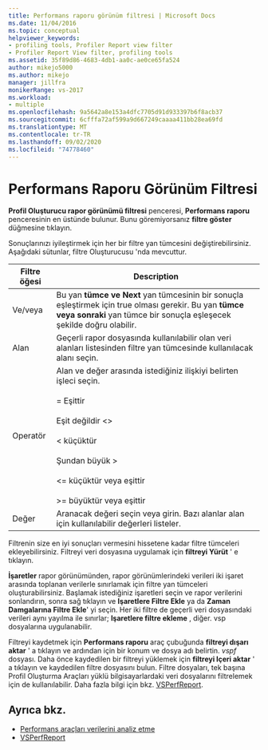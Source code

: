 ```yaml
---
title: Performans raporu görünüm filtresi | Microsoft Docs
ms.date: 11/04/2016
ms.topic: conceptual
helpviewer_keywords:
- profiling tools, Profiler Report view filter
- Profiler Report View filter, profiling tools
ms.assetid: 35f89d86-4683-4db1-aa0c-ae0ce65fa524
author: mikejo5000
ms.author: mikejo
manager: jillfra
monikerRange: vs-2017
ms.workload:
- multiple
ms.openlocfilehash: 9a5642a8e153a4dfc7705d91d933397b6f8acb37
ms.sourcegitcommit: 6cfffa72af599a9d667249caaaa411bb28ea69fd
ms.translationtype: MT
ms.contentlocale: tr-TR
ms.lasthandoff: 09/02/2020
ms.locfileid: "74778460"
---
```

# <a name="performance-report-view-filter"></a>Performans Raporu Görünüm Filtresi
**Profil Oluşturucu rapor görünümü filtresi** penceresi, **Performans raporu** penceresinin en üstünde bulunur. Bunu göremiyorsanız **filtre göster** düğmesine tıklayın.

 Sonuçlarınızı iyileştirmek için her bir filtre yan tümcesini değiştirebilirsiniz. Aşağıdaki sütunlar, filtre Oluşturucusu 'nda mevcuttur.

|Filtre öğesi|Description|
|-----------------|-----------------|
|Ve/veya|Bu yan **tümce ve Next** yan tümcesinin bir sonuçla eşleştirmek için true olması gerekir. Bu yan **tümce veya sonraki** yan tümce bir sonuçla eşleşecek şekilde doğru olabilir.|
|Alan|Geçerli rapor dosyasında kullanılabilir olan veri alanları listesinden filtre yan tümcesinde kullanılacak alanı seçin.|
|Operatör|Alan ve değer arasında istediğiniz ilişkiyi belirten işleci seçin.<br /><br /> = Eşittir<br /><br /> Eşit değildir <>  <br /><br /> < küçüktür<br /><br /> Şundan büyük ><br /><br /> <= küçüktür veya eşittir<br /><br /> >= büyüktür veya eşittir|
|Değer|Aranacak değeri seçin veya girin. Bazı alanlar alan için kullanılabilir değerleri listeler.|

 Filtrenin size en iyi sonuçları vermesini hissetene kadar filtre tümceleri ekleyebilirsiniz. Filtreyi veri dosyasına uygulamak için **filtreyi Yürüt** ' e tıklayın.

 **İşaretler** rapor görünümünden, rapor görünümlerindeki verileri iki işaret arasında toplanan verilerle sınırlamak için filtre yan tümceleri oluşturabilirsiniz. Başlamak istediğiniz işaretleri seçin ve rapor verilerini sonlandırın, sonra sağ tıklayın ve **Işaretlere Filtre Ekle** ya da **Zaman Damgalarına Filtre Ekle**' yi seçin. Her iki filtre de geçerli veri dosyasındaki verileri aynı yayılma ile sınırlar; **Işaretlere filtre ekleme** , diğer. vsp dosyalarına uygulanabilir.

 Filtreyi kaydetmek için **Performans raporu** araç çubuğunda **filtreyi dışarı aktar** ' a tıklayın ve ardından için bir konum ve dosya adı belirtin. *vspf* dosyası. Daha önce kaydedilen bir filtreyi yüklemek için **filtreyi Içeri aktar** ' a tıklayın ve kaydedilen filtre dosyasını bulun. Filtre dosyaları, tek başına Profil Oluşturma Araçları yüklü bilgisayarlardaki veri dosyalarını filtrelemek için de kullanılabilir. Daha fazla bilgi için bkz. [VSPerfReport](../profiling/vsperfreport.md).

## <a name="see-also"></a>Ayrıca bkz.
- [Performans araçları verilerini analiz etme](../profiling/analyzing-performance-tools-data.md)
- [VSPerfReport](../profiling/vsperfreport.md)
